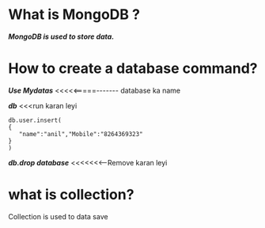 # What is MongoDB ?

***MongoDB is used to store data.***

# How to create a database command?

***Use Mydatas*** <<<<<=====------- database ka name

***db***       <<<run karan leyi

```
db.user.insert(
{
   "name":"anil","Mobile":"8264369323"
}
)
```
                      
***db.drop database***      <<<<<<<--Remove karan leyi 

# what is collection?

Collection is used to data save

